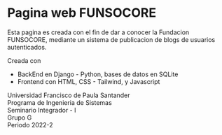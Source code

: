 # Pagina web FUNSOCORE

Esta pagina es creada con el fin de dar a conocer la Fundacion FUNSOCORE, mediante un sistema de publicacion de blogs de usuarios autenticados.  
  
Creada con  
 - BackEnd en Django - Python, bases de datos en SQLite
 - Frontend con HTML, CSS - Tailwind, y Javascript

Universidad Francisco de Paula Santander  
Programa de Ingenieria de Sistemas  
Seminario Integrador - I  
Grupo G  
Periodo 2022-2
